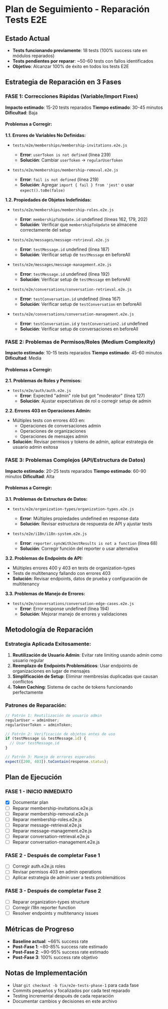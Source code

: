 # Plan de Seguimiento - Reparación Tests E2E

## Estado Actual
- **Tests funcionando previamente**: 18 tests (100% success rate en módulos reparados)
- **Tests pendientes por reparar**: ~50-60 tests con fallos identificados
- **Objetivo**: Alcanzar 100% de éxito en todos los tests E2E

## Estrategia de Reparación en 3 Fases

### **FASE 1: Correcciones Rápidas (Variable/Import Fixes)**
**Impacto estimado**: 15-20 tests reparados
**Tiempo estimado**: 30-45 minutos
**Dificultad**: Baja

#### Problemas a Corregir:

**1.1. Errores de Variables No Definidas:**
- `tests/e2e/memberships/membership-invitations.e2e.js`
  - **Error**: `userToken is not defined` (línea 239)
  - **Solución**: Cambiar `userToken` → `regularUserToken`

- `tests/e2e/memberships/membership-removal.e2e.js`
  - **Error**: `fail is not defined` (línea 219)
  - **Solución**: Agregar `import { fail } from 'jest'` o usar `expect().toBe(false)`

**1.2. Propiedades de Objetos Indefinidas:**
- `tests/e2e/memberships/membership-roles.e2e.js`
  - **Error**: `membershipToUpdate.id` undefined (líneas 162, 179, 202)
  - **Solución**: Verificar que `membershipToUpdate` se almacene correctamente del setup

- `tests/e2e/messages/message-retrieval.e2e.js`
  - **Error**: `testMessage.id` undefined (línea 187)
  - **Solución**: Verificar setup de `testMessage` en beforeAll

- `tests/e2e/messages/message-management.e2e.js`
  - **Error**: `testMessage.id` undefined (línea 192)
  - **Solución**: Verificar setup de `testMessage` en beforeAll

- `tests/e2e/conversations/conversation-retrieval.e2e.js`
  - **Error**: `testConversation.id` undefined (línea 167)
  - **Solución**: Verificar setup de `testConversation` en beforeAll

- `tests/e2e/conversations/conversation-management.e2e.js`
  - **Error**: `testConversation.id` y `testConversation2.id` undefined
  - **Solución**: Verificar setup de conversaciones en beforeAll

### **FASE 2: Problemas de Permisos/Roles (Medium Complexity)**
**Impacto estimado**: 10-15 tests reparados
**Tiempo estimado**: 45-60 minutos
**Dificultad**: Media

#### Problemas a Corregir:

**2.1. Problemas de Roles y Permisos:**
- `tests/e2e/auth/auth.e2e.js`
  - **Error**: Expected "admin" role but got "moderator" (línea 127)
  - **Solución**: Ajustar expectativas de rol o corregir setup de admin

**2.2. Errores 403 en Operaciones Admin:**
- Múltiples tests con errores 403 en:
  - Operaciones de conversaciones admin
  - Operaciones de organizaciones
  - Operaciones de mensajes admin
- **Solución**: Revisar permisos y tokens de admin, aplicar estrategia de usuario admin exitosa

### **FASE 3: Problemas Complejos (API/Estructura de Datos)**
**Impacto estimado**: 20-25 tests reparados
**Tiempo estimado**: 60-90 minutos
**Dificultad**: Alta

#### Problemas a Corregir:

**3.1. Problemas de Estructura de Datos:**
- `tests/e2e/organization-types/organization-types.e2e.js`
  - **Error**: Múltiples propiedades undefined en response data
  - **Solución**: Revisar estructura de respuesta de API y ajustar tests

- `tests/e2e/i18n/i18n-system.e2e.js`
  - **Error**: `reporter.syncWithJestResults is not a function` (línea 68)
  - **Solución**: Corregir función del reporter o usar alternativa

**3.2. Problemas de Endpoints de API:**
- Múltiples errores 400 y 403 en tests de organization-types
- Tests de multitenancy fallando con errores 403
- **Solución**: Revisar endpoints, datos de prueba y configuración de multitenancy

**3.3. Problemas de Manejo de Errores:**
- `tests/e2e/conversations/conversation-edge-cases.e2e.js`
  - **Error**: Error response undefined (línea 194)
  - **Solución**: Mejorar manejo de errores y validaciones

## Metodología de Reparación

### Estrategia Aplicada Exitosamente:
1. **Reutilización de Usuario Admin**: Evitar rate limiting usando admin como usuario regular
2. **Reemplazo de Endpoints Problemáticos**: Usar endpoints de organizaciones en lugar de mensajes
3. **Simplificación de Setup**: Eliminar membresías duplicadas que causan conflictos
4. **Token Caching**: Sistema de cache de tokens funcionando perfectamente

### Patrones de Reparación:
```javascript
// Patrón 1: Reutilización de usuario admin
regularUser = adminUser;
regularUserToken = adminToken;

// Patrón 2: Verificación de objetos antes de uso
if (testMessage && testMessage.id) {
  // Usar testMessage.id
}

// Patrón 3: Manejo de errores esperados
expect([200, 403]).toContain(response.status);
```

## Plan de Ejecución

### FASE 1 - INICIO INMEDIATO
- [x] Documentar plan
- [ ] Reparar membership-invitations.e2e.js
- [ ] Reparar membership-removal.e2e.js  
- [ ] Reparar membership-roles.e2e.js
- [ ] Reparar message-retrieval.e2e.js
- [ ] Reparar message-management.e2e.js
- [ ] Reparar conversation-retrieval.e2e.js
- [ ] Reparar conversation-management.e2e.js

### FASE 2 - Después de completar Fase 1
- [ ] Corregir auth.e2e.js roles
- [ ] Revisar permisos 403 en admin operations
- [ ] Aplicar estrategia de admin user a tests problemáticos

### FASE 3 - Después de completar Fase 2
- [ ] Reparar organization-types structure
- [ ] Corregir i18n reporter function
- [ ] Resolver endpoints y multitenancy issues

## Métricas de Progreso
- **Baseline actual**: ~66% success rate
- **Post-Fase 1**: ~80-85% success rate estimado
- **Post-Fase 2**: ~90-95% success rate estimado  
- **Post-Fase 3**: 100% success rate objetivo

## Notas de Implementación
- Usar `git checkout -b fix/e2e-tests-phase-1` para cada fase
- Commits pequeños y focalizados por cada test reparado
- Testing incremental después de cada reparación
- Documentar cambios y decisiones en este archivo 
